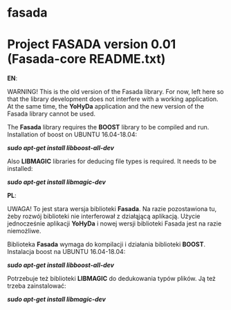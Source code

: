 # fasada

Project FASADA version 0.01 (Fasada-core README.txt)
====================================================
**EN**:

WARNING! This is the old version of the Fasada library. For now, left here so that the library development does not interfere with a working application. At the same time, the **YoHyDa** application and the new version of the Fasada library cannot be used.

The **Fasada** library requires the **BOOST** library to be compiled and run. 
Installation of boost on UBUNTU 16.04-18.04:

*__sudo apt-get install libboost-all-dev__*

Also **LIBMAGIC** libraries for deducing file types is required. It needs to be installed:

*__sudo apt-get install libmagic-dev__*


**PL**:

UWAGA! To jest stara wersja biblioteki **Fasada**. Na razie pozostawiona tu, żeby rozwój biblioteki nie interferował z działąjącą aplikacją. Użycie jednocześnie aplikacji **YoHyDa** i nowej wersji biblioteki Fasada jest na razie niemożliwe.

Biblioteka **Fasada** wymaga do kompilacji i działania biblioteki **BOOST**.
Instalacja boost na UBUNTU 16.04-18.04:

*__sudo apt-get install libboost-all-dev__*

Potrzebuje też biblioteki  **LIBMAGIC** do dedukowania typów plików. 
Ją też trzeba zainstalować:

*__sudo apt-get install libmagic-dev__*


